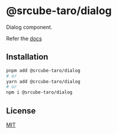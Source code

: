# @srcube-taro/dialog

Dialog component.

Refer the [docs](https://srcube-taro.vercel.app/docs/components/dialog)

## Installation

```bash
pnpm add @srcube-taro/dialog
# or
yarn add @srcube-taro/dialog
# or
npm i @srcube-taro/dialog
```

## License

[MIT](https://github.com/srcube/srcube-taro/blob/main/LICENSE.md)
